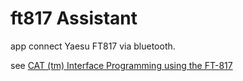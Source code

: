 # ft817 Assistant
app connect Yaesu FT817 via bluetooth.

see [CAT (tm) Interface Programming using the FT-817](http://www.ka7oei.com/ft817_meow.html)